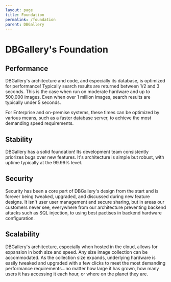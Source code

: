 ```yaml
---
layout: page
title: Foundation
permalink: /foundation
parent: DBGallery
---
```


# DBGallery's Foundation

## Performance
DBGallery's architecture and code, and especially its database, is optimized for performance! Typically search results are returned between 1/2 and 3 seconds. This is the case when run on moderate hardware and up to 500,000 images. Even when over 1 million images, search results are typically under 5 seconds.

For Enterprise and on-premise systems, these times can be optimized by various means, such as a faster database server, to achieve the most demanding speed requirements.

## Stability
DBGallery has a solid foundation! Its development team consistently priorizes bugs over new features. It's architecture is simple but robust, with uptime typically at the 99.99% level.

## Security
Security has been a core part of DBGallery's design from the start and is forever being tweaked, upgraded, and discussed during new feature designs. It isn't user user management and secure sharing, but in areas our customers never see, everywhere from our architecture preventing backend attacks such as SQL injection, to using best pactises in backend hardware configuration.

## Scalability
DBGallery's architecture, especially when hosted in the cloud, allows for expansion in both size and speed. Any size image collection can be accommodated. As the collection size expands, underlying hardware is easily tweaked and upgraded with a few clicks to meet the most demanding performance requirements...no matter how large it has grown, how many users it has accessing it each hour, or where on the planet they are.